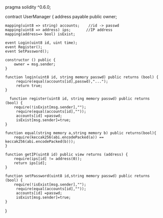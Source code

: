 pragma solidity ^0.6.0;

contract UserManager {
    address payable public owner;
    
    mapping(uint8 => string) accounts;    //id -> passwd
    mapping(uint8 => address) ips;       //IP address
    mapping(address=> bool) isExist;
    
    event Login(uint8 id, uint time);
    event Register();
    event SetPassword();
    
    constructor () public {
        owner = msg.sender;
    }
    
    function login(uint8 id, string memory passwd) public returns (bool) {
         require(equal(accounts[id],passwd),"...");
         return true;
    }
    
      function register(uint8 id, string memory passwd) public returns (bool) {
        require(!isExist[msg.sender],"");
         require(equal(accounts[id],""));
         accounts[id] =passwd;
         isExist[msg.sender]=true;
    }
    
    function equal(string memory a,string memory b) public returns(bool){
        require(keccak256(abi.encodePacked(a)) == keccak256(abi.encodePacked(b)));
    }
    
    function getIP(uint8 id) public view returns (address) {
        require(ips[id] != address(0));
        return ips[id];
    }
    
    function setPassword(uint8 id,string memory passwd) public returns (bool) {
        require(!isExist[msg.sender],"");
         require(equal(accounts[id],""));
         accounts[id] =passwd;
         isExist[msg.sender]=true;
    }
  }